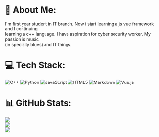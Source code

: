 # 💫 About Me:
I'm first year student in IT branch. Now i start learning a js vue framework and I continuing<br>learning a c++ language. I have aspiration for cyber security worker. My passion is music<br>(in specially blues) and IT things.


# 💻 Tech Stack:
![C++](https://img.shields.io/badge/c++-%2300599C.svg?style=for-the-badge&logo=c%2B%2B&logoColor=white) ![Python](https://img.shields.io/badge/python-3670A0?style=for-the-badge&logo=python&logoColor=ffdd54) ![JavaScript](https://img.shields.io/badge/javascript-%23323330.svg?style=for-the-badge&logo=javascript&logoColor=%23F7DF1E) ![HTML5](https://img.shields.io/badge/html5-%23E34F26.svg?style=for-the-badge&logo=html5&logoColor=white) ![Markdown](https://img.shields.io/badge/markdown-%23000000.svg?style=for-the-badge&logo=markdown&logoColor=white) ![Vue.js](https://img.shields.io/badge/vue.js-%2335495e.svg?style=for-the-badge&logo=vuedotjs&logoColor=%234FC08D)
# 📊 GitHub Stats:
![](https://github-readme-stats.vercel.app/api?username=Xaempel&theme=cobalt&hide_border=false&include_all_commits=false&count_private=false)<br/>
![](https://github-readme-streak-stats.herokuapp.com/?user=Xaempel&theme=cobalt&hide_border=false)<br/>
![](https://github-readme-stats.vercel.app/api/top-langs/?username=Xaempel&theme=cobalt&hide_border=false&include_all_commits=false&count_private=false&layout=compact)

<!-- Proudly created with GPRM ( https://gprm.itsvg.in ) -->
